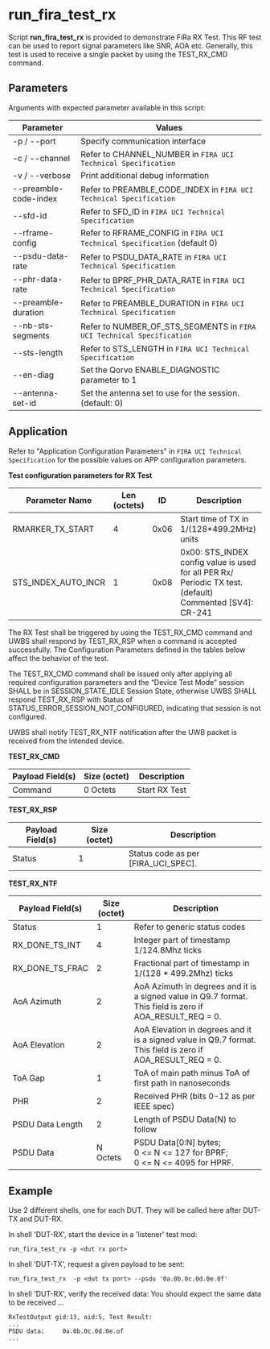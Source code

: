 # run_fira_test_rx

Script **run_fira_test_rx** is provided to demonstrate FiRa RX Test. This RF test can be used to report signal parameters like SNR, AOA etc. Generally, this test is used to receive a single packet by using the TEST_RX_CMD command.

## Parameters

Arguments with expected parameter available in this script:

| Parameter             | Values                                                                     |
|-----------------------|----------------------------------------------------------------------------|
| -p / --port           | Specify communication interface                                            |
| -c / --channel        | Refer to CHANNEL_NUMBER in ``FIRA UCI Technical Specification``            |
| -v / --verbose        | Print additional debug information                                         |
| --preamble-code-index | Refer to PREAMBLE_CODE_INDEX in ``FIRA UCI Technical Specification``       |
| --sfd-id              | Refer to SFD_ID in ``FIRA UCI Technical Specification``                    |
| --rframe-config       | Refer to RFRAME_CONFIG in ``FIRA UCI Technical Specification`` (default 0) |
| --psdu-data-rate      | Refer to PSDU_DATA_RATE in ``FIRA UCI Technical Specification``            |
| --phr-data-rate       | Refer to BPRF_PHR_DATA_RATE in ``FIRA UCI Technical Specification``        |
| --preamble-duration   | Refer to PREAMBLE_DURATION in ``FIRA UCI Technical Specification``         |
| --nb-sts-segments     | Refer to NUMBER_OF_STS_SEGMENTS in ``FIRA UCI Technical Specification``    |
| --sts-length          | Refer to STS_LENGTH in ``FIRA UCI Technical Specification``                |
| --en-diag             | Set the Qorvo ENABLE_DIAGNOSTIC parameter to 1                             |
| --antenna-set-id      | Set the antenna set to use for the session. (default: 0)                   |

## Application

Refer to "Application Configuration Parameters" in ``FIRA UCI Technical Specification`` for the possible values on APP configuration parameters.

**Test configuration parameters for RX Test**

| Parameter Name        | Len (octets) | ID   | Description                                                                                              |
|-----------------------|--------------|------|----------------------------------------------------------------------------------------------------------|
| RMARKER_TX_START      | 4            | 0x06 | Start time of TX in 1/(128*499.2MHz) units                                                               |
| STS_INDEX_AUTO_INCR   | 1            | 0x08 | 0x00: STS_INDEX config value is used for all PER Rx/ Periodic TX test. (default) Commented [SV4]: CR-241 |

The RX Test shall be triggered by using the TEST_RX_CMD command and UWBS shall respond by TEST_RX_RSP when a command is accepted successfully. The Configuration Parameters defined in the tables below affect the behavior of the test.

The TEST_RX_CMD command shall be issued only after applying all required configuration parameters and the “Device Test Mode” session SHALL be in SESSION_STATE_IDLE Session State, otherwise UWBS SHALL respond TEST_RX_RSP with Status of STATUS_ERROR_SESSION_NOT_CONFIGURED, indicating that session is not configured.

UWBS shall notify TEST_RX_NTF notification after the UWB packet is received from the intended device.

**TEST_RX_CMD**


| Payload Field(s) | Size (octet) | Description   |
|------------------|--------------|---------------|
| Command          | 0 Octets     | Start RX Test |

**TEST_RX_RSP**

| Payload Field(s) | Size (octet) | Description                         |
|------------------|--------------|-------------------------------------|
| Status           | 1            | Status code as per [FIRA_UCI_SPEC]. |

**TEST_RX_NTF**

| Payload Field(s) | Size (octet)  | Description                                                                                                 |
|------------------|---------------|-------------------------------------------------------------------------------------------------------------|
| Status           | 1             | Refer to generic status codes                                                                               |
| RX_DONE_TS_INT   | 4             | Integer part of timestamp 1/124.8Mhz ticks                                                                  |
| RX_DONE_TS_FRAC  | 2             | Fractional part of timestamp in 1/(128 * 499.2Mhz) ticks                                                    |
| AoA Azimuth      | 2             | AoA Azimuth in degrees and it is a signed value in Q9.7 format. This field is zero if AOA_RESULT_REQ = 0.   |
| AoA Elevation    | 2             | AoA Elevation in degrees and it is a signed value in Q9.7 format. This field is zero if AOA_RESULT_REQ = 0. |
| ToA Gap          | 1             | ToA of main path minus ToA of first path in nanoseconds                                                     |
| PHR              | 2             | Received PHR (bits 0-12 as per IEEE spec)                                                                   |
| PSDU Data Length | 2             | Length of PSDU Data(N) to follow                                                                            |
| PSDU Data        | N Octets      | PSDU Data[0:N] bytes; <br>0 <= N <= 127 for BPRF; <br>0 <= N <= 4095 for HPRF.                              |

## Example

Use 2 different shells, one for each DUT. They will be called here after DUT-TX and DUT-RX.

In shell 'DUT-RX', start the device in a 'listener' test mod:

```
run_fira_test_rx -p <dut rx port>
```

In shell 'DUT-TX', request a given payload to be sent:

```
run_fira_test_rx  -p <dut tx port> --psdu '0a.0b.0c.0d.0e.0f'
```

In shell 'DUT-RX', verify the received data:
You should expect the same data to be received ...

```
RxTestOutput gid:13, oid:5, Test Result:
...
PSDU data:     0a.0b.0c.0d.0e.of
...
```
